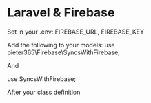 # Laravel & Firebase

Set in your  .env: FIREBASE_URL, FIREBASE_KEY

Add the following to your models:
use pieter365\Firebase\SyncsWithFirebase;

And 

 use SyncsWithFirebase;
 
 After your class definition
